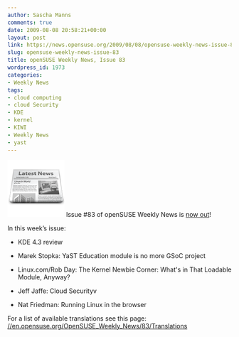 ```yaml
---
author: Sascha Manns
comments: true
date: 2009-08-08 20:58:21+00:00
layout: post
link: https://news.opensuse.org/2009/08/08/opensuse-weekly-news-issue-83/
slug: opensuse-weekly-news-issue-83
title: openSUSE Weekly News, Issue 83
wordpress_id: 1973
categories:
- Weekly News
tags:
- cloud computing
- cloud Security
- KDE
- kernel
- KIWI
- Weekly News
- yast
---
```


![news](/wp-content/uploads/2007/11/knewsticker.png) Issue #83 of openSUSE Weekly News is [now out](//en.opensuse.org/OpenSUSE_Weekly_News/83)!

In this week’s issue:



	
  * KDE 4.3 review 

	
  * Marek Stopka: YaST Education module is no more GSoC project 

	
  * Linux.com/Rob Day: The Kernel Newbie Corner: What's in That Loadable Module, Anyway?

	
  * Jeff Jaffe: Cloud Securityv

	
  * Nat Friedman: Running Linux in the browser


For a list of available translations see this page:
[//en.opensuse.org/OpenSUSE_Weekly_News/83/Translations](//en.opensuse.org/OpenSUSE_Weekly_News/83/Translations)
